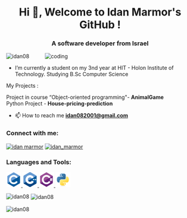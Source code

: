 
<h1 align="center">Hi 👋, Welcome to Idan Marmor's GitHub ! </h1>
<h3 align="center">A software developer from Israel</h3>
<img align="right" alt="coding" width="400" src="https://cdn.dribbble.com/users/1162077/screenshots/3848914/programmer.gif"

<p align="left"> <img src="https://komarev.com/ghpvc/?username=idan08&label=Profile%20views&color=0e75b6&style=flat" alt="idan08" /> </p>

-  I’m currently a student on my 3nd year at HIT - Holon Institute of Technology. Studying B.Sc Computer Science

My Projects :

Project in course “Object-oriented programming"- **AnimalGame**
</br>
Python Project - **House-pricing-prediction**
- 📫 How to reach me **idan082001@gmail.com**

<h3 align="left">Connect with me:</h3>
<p align="left">
<a href="https://linkedin.com/in/idan marmor" target="blank"><img align="center" src="https://raw.githubusercontent.com/rahuldkjain/github-profile-readme-generator/master/src/images/icons/Social/linked-in-alt.svg" alt="idan marmor" height="30" width="40" /></a>
<a href="https://instagram.com/idan_marmor" target="blank"><img align="center" src="https://raw.githubusercontent.com/rahuldkjain/github-profile-readme-generator/master/src/images/icons/Social/instagram.svg" alt="idan_marmor" height="30" width="40" /></a>
</p>

<h3 align="left">Languages and Tools:</h3>
<p align="left"> <a href="https://www.cprogramming.com/" target="_blank" rel="noreferrer"> <img src="https://raw.githubusercontent.com/devicons/devicon/master/icons/c/c-original.svg" alt="c" width="40" height="40"/> </a> <a href="https://www.w3schools.com/cpp/" target="_blank" rel="noreferrer"> <img src="https://raw.githubusercontent.com/devicons/devicon/master/icons/cplusplus/cplusplus-original.svg" alt="cplusplus" width="40" height="40"/> </a> <a href="https://www.w3schools.com/cs/" target="_blank" rel="noreferrer"> <img src="https://raw.githubusercontent.com/devicons/devicon/master/icons/csharp/csharp-original.svg" alt="csharp" width="40" height="40"/> </a> <a href="https://www.python.org" target="_blank" rel="noreferrer"> <img src="https://raw.githubusercontent.com/devicons/devicon/master/icons/python/python-original.svg" alt="python" width="40" height="40"/> </a> </p>

<p><img align="left" src="https://github-readme-stats.vercel.app/api/top-langs?username=idan08&show_icons=true&locale=en&layout=compact" alt="idan08" /></p>

<p>&nbsp;<img align="center" src="https://github-readme-stats.vercel.app/api?username=idan08&show_icons=true&locale=en" alt="idan08" /></p>

<p><img align="center" src="https://github-readme-streak-stats.herokuapp.com/?user=idan08&" alt="idan08" /></p>
